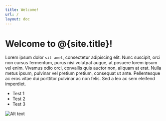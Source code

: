 ```yaml
---
title: Welcome!
url: /
layout: doc
---
```


# Welcome to @{site.title}!

Lorem ipsum dolor `sit amet`, consectetur adipiscing elit. Nunc suscipit, orci non cursus fermentum, purus nisi volutpat augue, at posuere lorem ipsum vel enim. Vivamus odio orci, convallis quis auctor non, aliquam at erat. Nulla metus ipsum, pulvinar vel pretium pretium, consequat ut ante. Pellentesque ac eros vitae dui porttitor pulvinar ac non felis. Sed a leo ac sem eleifend imperdiet.

* Test 1
* Test 2
* Test 3

![Alt text](/img/gangnamtocat.png)
